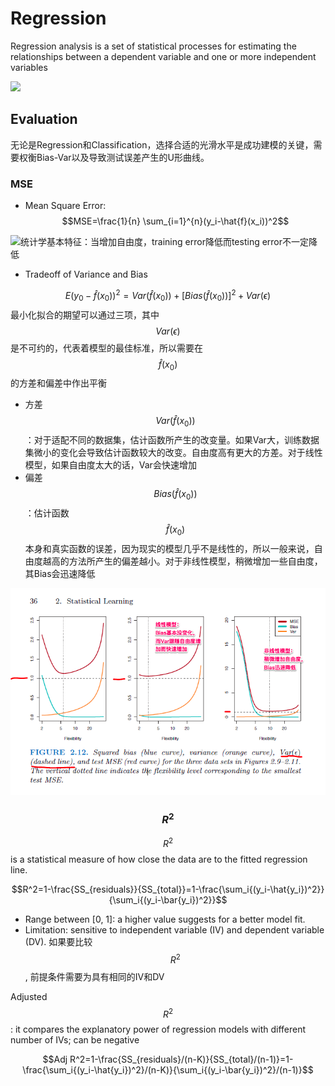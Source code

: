 # Regression

Regression analysis is a set of statistical processes for estimating the relationships between a dependent variable and one or more independent variables

![](https://lh3.googleusercontent.com/bsA-0zKmivimkFVPDw3Dt9T7P9wsmrb6Ajy8GAk1c-sELDTPe0DqC1o14Cmh8pwAmTadp7zLQ2NV3Po3XoFCEctv2CJ0bb9-94Fc5Qo5mkILiULDVCcync7xNd6UN8OWzaGLKpfnd7E)

## Evaluation

无论是Regression和Classification，选择合适的光滑水平是成功建模的关键，需要权衡Bias-Var以及导致测试误差产生的U形曲线。

### MSE

* Mean Square Error: $$MSE=\frac{1}{n} \sum_{i=1}^{n}(y_i-\hat{f}(x_i))^2$$&#x20;

![统计学基本特征：当增加自由度，training error降低而testing error不一定降低](https://firebasestorage.googleapis.com/v0/b/gitbook-x-prod.appspot.com/o/spaces%2F-M6ArfyS6R2h2Ac740eW%2Fuploads%2FyGZ2lp8buiOCzqb4vWv6%2Ffile.png?alt=media)

* Tradeoff of Variance and Bias

$$E(y_0-\hat{f}(x_0))^2=Var(\hat{f}(x_0))+[Bias(\hat{f}(x_0))]^2+Var(\epsilon)$$ 最小化拟合的期望可以通过三项，其中$$Var(\epsilon)$$是不可约的，代表着模型的最佳标准，所以需要在$$\hat{f}(x_0)$$的方差和偏差中作出平衡

* 方差$$Var(\hat{f}(x_0))$$：对于适配不同的数据集，估计函数所产生的改变量。如果Var大，训练数据集微小的变化会导致估计函数较大的改变。自由度高有更大的方差。对于线性模型，如果自由度太大的话，Var会快速增加
* 偏差$$Bias(\hat{f}(x_0))$$：估计函数$$\hat{f}(x_0)$$本身和真实函数的误差，因为现实的模型几乎不是线性的，所以一般来说，自由度越高的方法所产生的偏差越小。对于非线性模型，稍微增加一些自由度，其Bias会迅速降低

![](<../.gitbook/assets/image (8).png>)

### $$R^2$$&#x20;

&#x20;$$R^2$$ is a statistical measure of how close the data are to the fitted regression line.

$$R^2=1-\frac{SS_{residuals}}{SS_{total}}=1-\frac{\sum_i{(y_i-\hat{y_i})^2}}{\sum_i{(y_i-\bar{y_i})^2}}$$&#x20;

* Range between \[0, 1]: a higher value suggests for a better model fit.
* Limitation: sensitive to independent variable (IV) and dependent variable (DV). 如果要比较$$R^2$$, 前提条件需要为具有相同的IV和DV

Adjusted $$R^2$$: it compares the explanatory power of regression models with different number of IVs; can be negative

$$Adj R^2=1-\frac{SS_{residuals}/(n-K)}{SS_{total}/(n-1)}=1-\frac{\sum_i{(y_i-\hat{y_i})^2}/(n-K)}{\sum_i{(y_i-\bar{y_i})^2}/(n-1)}$$

